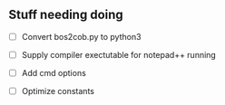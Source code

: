 ## Stuff needing doing

- [ ] Convert bos2cob.py to python3
- [ ] Supply compiler exectutable for notepad++ running
- [ ] Add cmd options
- [ ] Optimize constants


